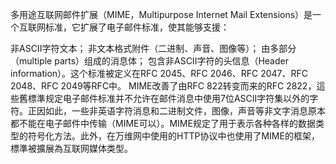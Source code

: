多用途互联网邮件扩展（MIME，Multipurpose Internet Mail Extensions）是一个互联网标准，它扩展了电子邮件标准，使其能够支援：

非ASCII字符文本；
非文本格式附件（二进制、声音、图像等）；
由多部分（multiple parts）组成的消息体；
包含非ASCII字符的头信息（Header information）。这个标准被定义在RFC 2045、RFC 2046、RFC 2047、RFC 2048、RFC 2049等RFC中。
MIME改善了由RFC 822转变而来的RFC 2822，這些舊標準规定电子邮件标准并不允许在邮件消息中使用7位ASCII字符集以外的字符。正因如此，一些非英语字符消息和二进制文件，图像，声音等非文字消息原本都不能在电子邮件中传输（MIME可以）。MIME规定了用于表示各种各样的数据类型的符号化方法。此外，在万维网中使用的HTTP协议中也使用了MIME的框架，標準被擴展為互联网媒体类型。